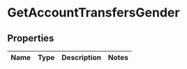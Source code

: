 
# GetAccountTransfersGender

## Properties
Name | Type | Description | Notes
------------ | ------------- | ------------- | -------------



